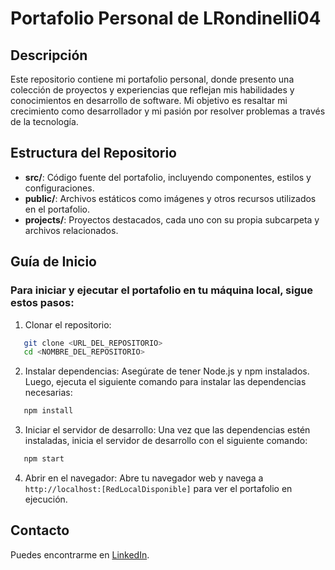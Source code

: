 # Portafolio Personal de LRondinelli04

## Descripción

Este repositorio contiene mi portafolio personal, donde presento una colección de proyectos y experiencias que reflejan mis habilidades y conocimientos en desarrollo de software. Mi objetivo es resaltar mi crecimiento como desarrollador y mi pasión por resolver problemas a través de la tecnología.

## Estructura del Repositorio

- **src/**: Código fuente del portafolio, incluyendo componentes, estilos y configuraciones.
- **public/**: Archivos estáticos como imágenes y otros recursos utilizados en el portafolio.
- **projects/**: Proyectos destacados, cada uno con su propia subcarpeta y archivos relacionados.


## Guía de Inicio
### Para iniciar y ejecutar el portafolio en tu máquina local, sigue estos pasos:

1. Clonar el repositorio:
```sh
   git clone <URL_DEL_REPOSITORIO>
   cd <NOMBRE_DEL_REPOSITORIO>
   ```

2. Instalar dependencias: Asegúrate de tener Node.js y npm instalados. Luego, ejecuta el siguiente comando para instalar las dependencias necesarias:
```sh
   npm install
   ```

3. Iniciar el servidor de desarrollo: Una vez que las dependencias estén instaladas, inicia el servidor de desarrollo con el siguiente comando:
```sh
   npm start
   ```

4. Abrir en el navegador: Abre tu navegador web y navega a `http://localhost:[RedLocalDisponible]` para ver el portafolio en ejecución.

## Contacto

Puedes encontrarme en <a href="https://www.linkedin.com/in/lucas-rondinelli-9b83a9267">LinkedIn</a>.

